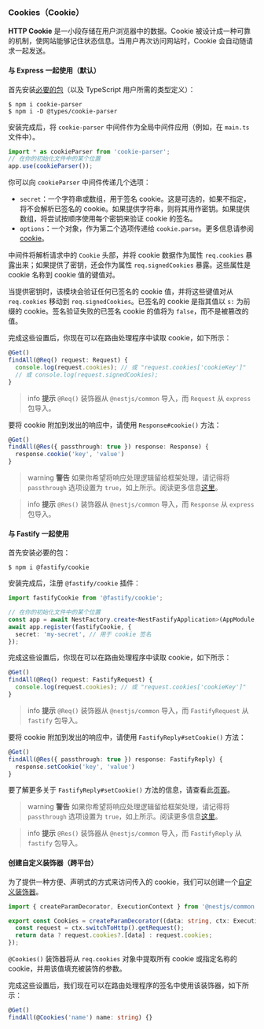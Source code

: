 ### Cookies（Cookie）

**HTTP Cookie** 是一小段存储在用户浏览器中的数据。Cookie 被设计成一种可靠的机制，使网站能够记住状态信息。当用户再次访问网站时，Cookie 会自动随请求一起发送。

#### 与 Express 一起使用（默认）

首先安装[必要的包](https://github.com/expressjs/cookie-parser)（以及 TypeScript 用户所需的类型定义）：

```shell
$ npm i cookie-parser
$ npm i -D @types/cookie-parser
```

安装完成后，将 `cookie-parser` 中间件作为全局中间件应用（例如，在 `main.ts` 文件中）。

```typescript
import * as cookieParser from 'cookie-parser';
// 在你的初始化文件中的某个位置
app.use(cookieParser());
```

你可以向 `cookieParser` 中间件传递几个选项：

- `secret`：一个字符串或数组，用于签名 cookie。这是可选的，如果不指定，将不会解析已签名的 cookie。如果提供字符串，则将其用作密钥。如果提供数组，将尝试按顺序使用每个密钥来验证 cookie 的签名。
- `options`：一个对象，作为第二个选项传递给 `cookie.parse`。更多信息请参阅 [cookie](https://www.npmjs.org/package/cookie)。

中间件将解析请求中的 `Cookie` 头部，并将 cookie 数据作为属性 `req.cookies` 暴露出来；如果提供了密钥，还会作为属性 `req.signedCookies` 暴露。这些属性是 cookie 名称到 cookie 值的键值对。

当提供密钥时，该模块会验证任何已签名的 cookie 值，并将这些键值对从 `req.cookies` 移动到 `req.signedCookies`。已签名的 cookie 是指其值以 `s:` 为前缀的 cookie。签名验证失败的已签名 cookie 的值将为 `false`，而不是被篡改的值。

完成这些设置后，你现在可以在路由处理程序中读取 cookie，如下所示：

```typescript
@Get()
findAll(@Req() request: Request) {
  console.log(request.cookies); // 或 "request.cookies['cookieKey']"
  // 或 console.log(request.signedCookies);
}
```

> info **提示** `@Req()` 装饰器从 `@nestjs/common` 导入，而 `Request` 从 `express` 包导入。

要将 cookie 附加到发出的响应中，请使用 `Response#cookie()` 方法：

```typescript
@Get()
findAll(@Res({ passthrough: true }) response: Response) {
  response.cookie('key', 'value')
}
```

> warning **警告** 如果你希望将响应处理逻辑留给框架处理，请记得将 `passthrough` 选项设置为 `true`，如上所示。阅读更多信息[这里](/controllers#library-specific-approach)。

> info **提示** `@Res()` 装饰器从 `@nestjs/common` 导入，而 `Response` 从 `express` 包导入。

#### 与 Fastify 一起使用

首先安装必要的包：

```shell
$ npm i @fastify/cookie
```

安装完成后，注册 `@fastify/cookie` 插件：

```typescript
import fastifyCookie from '@fastify/cookie';

// 在你的初始化文件中的某个位置
const app = await NestFactory.create<NestFastifyApplication>(AppModule, new FastifyAdapter());
await app.register(fastifyCookie, {
  secret: 'my-secret', // 用于 cookie 签名
});
```

完成这些设置后，你现在可以在路由处理程序中读取 cookie，如下所示：

```typescript
@Get()
findAll(@Req() request: FastifyRequest) {
  console.log(request.cookies); // 或 "request.cookies['cookieKey']"
}
```

> info **提示** `@Req()` 装饰器从 `@nestjs/common` 导入，而 `FastifyRequest` 从 `fastify` 包导入。

要将 cookie 附加到发出的响应中，请使用 `FastifyReply#setCookie()` 方法：

```typescript
@Get()
findAll(@Res({ passthrough: true }) response: FastifyReply) {
  response.setCookie('key', 'value')
}
```

要了解更多关于 `FastifyReply#setCookie()` 方法的信息，请查看此[页面](https://github.com/fastify/fastify-cookie#sending)。

> warning **警告** 如果你希望将响应处理逻辑留给框架处理，请记得将 `passthrough` 选项设置为 `true`，如上所示。阅读更多信息[这里](/controllers#library-specific-approach)。

> info **提示** `@Res()` 装饰器从 `@nestjs/common` 导入，而 `FastifyReply` 从 `fastify` 包导入。

#### 创建自定义装饰器（跨平台）

为了提供一种方便、声明式的方式来访问传入的 cookie，我们可以创建一个[自定义装饰器](/custom-decorators)。

```typescript
import { createParamDecorator, ExecutionContext } from '@nestjs/common';

export const Cookies = createParamDecorator((data: string, ctx: ExecutionContext) => {
  const request = ctx.switchToHttp().getRequest();
  return data ? request.cookies?.[data] : request.cookies;
});
```

`@Cookies()` 装饰器将从 `req.cookies` 对象中提取所有 cookie 或指定名称的 cookie，并用该值填充被装饰的参数。

完成这些设置后，我们现在可以在路由处理程序的签名中使用该装饰器，如下所示：

```typescript
@Get()
findAll(@Cookies('name') name: string) {}
```